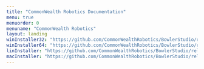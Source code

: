 ```yaml
---
title: "CommonWealth Robotics Documentation"
menu: true
menuorder: 0
menuname: "CommonWealth Robotics"
layout: landing
winInstaller32: "https://github.com/CommonWealthRobotics/BowlerStudio/releases/download/0.30.2/Windows-32-BowlerStudio-0.30.2.exe"
winInstaller64: "https://github.com/CommonWealthRobotics/BowlerStudio/releases/download/0.30.2/Windows-64-BowlerStudio-0.30.2.exe"
linInstaller: "https://github.com/CommonWealthRobotics/BowlerStudio/releases/download/0.30.2/Ubuntu-BowlerStudio-0.30.2.deb"
macInstaller: "https://github.com/CommonWealthRobotics/BowlerStudio/releases/download/0.30.2/MacOSX-BowlerStudio-0.30.2.zip"
---
```


